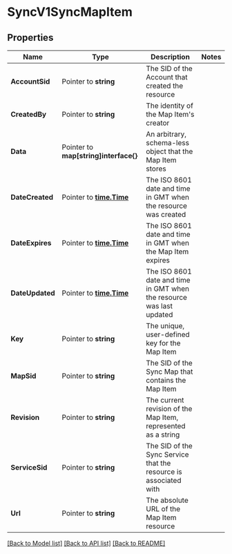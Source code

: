 # SyncV1SyncMapItem

## Properties

Name | Type | Description | Notes
------------ | ------------- | ------------- | -------------
**AccountSid** | Pointer to **string** | The SID of the Account that created the resource |
**CreatedBy** | Pointer to **string** | The identity of the Map Item's creator |
**Data** | Pointer to **map[string]interface{}** | An arbitrary, schema-less object that the Map Item stores |
**DateCreated** | Pointer to [**time.Time**](time.Time.md) | The ISO 8601 date and time in GMT when the resource was created |
**DateExpires** | Pointer to [**time.Time**](time.Time.md) | The ISO 8601 date and time in GMT when the Map Item expires |
**DateUpdated** | Pointer to [**time.Time**](time.Time.md) | The ISO 8601 date and time in GMT when the resource was last updated |
**Key** | Pointer to **string** | The unique, user-defined key for the Map Item |
**MapSid** | Pointer to **string** | The SID of the Sync Map that contains the Map Item |
**Revision** | Pointer to **string** | The current revision of the Map Item, represented as a string |
**ServiceSid** | Pointer to **string** | The SID of the Sync Service that the resource is associated with |
**Url** | Pointer to **string** | The absolute URL of the Map Item resource |

[[Back to Model list]](../README.md#documentation-for-models) [[Back to API list]](../README.md#documentation-for-api-endpoints) [[Back to README]](../README.md)


